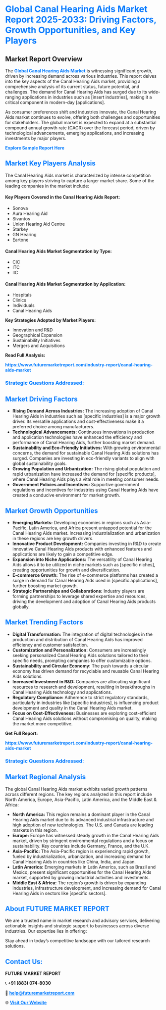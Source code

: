 <h1 style="color: #007BFF;">Global Canal Hearing Aids Market Report 2025-2033: Driving Factors, Growth Opportunities, and Key Players</h1>

<section id="overview">
<h2>Market Report Overview</h2>
<p>The <a href="https://www.futuremarketreport.com/industry-report/canal-hearing-aids-market" style="color: #007BFF; text-decoration: none;"><strong>Global Canal Hearing Aids Market</strong></a> is witnessing significant growth, driven by increasing demand across various industries. This report delves into the key aspects of the Canal Hearing Aids market, providing a comprehensive analysis of its current status, future potential, and challenges. The demand for Canal Hearing Aids has surged due to its wide-ranging applications in industries such as [insert industries], making it a critical component in modern-day [applications].</p>
<p>As consumer preferences shift and industries innovate, the Canal Hearing Aids market continues to evolve, offering both challenges and opportunities for stakeholders. The global market is expected to expand at a substantial compound annual growth rate (CAGR) over the forecast period, driven by technological advancements, emerging applications, and increasing investments by major players.</p>
</section>

<section id="overview">
<p><a href="https://www.futuremarketreport.com/request-sample/reportId=125070" style="color: #007BFF; text-decoration: none;"><strong>Explore Sample Report Here</strong></a></p>
</section>

<section id="key-players">
<h2 style="color: #007BFF;">Market Key Players Analysis</h2>
<p>The Canal Hearing Aids market is characterized by intense competition among key players striving to capture a larger market share. Some of the leading companies in the market include:</p>
<h4>Key Players Covered in the Canal Hearing Aids Report:</h4>
<ul><li>Sonova</li><li>Aura Hearing Aid</li><li>Sivantos</li><li>Union Hearing Aid Centre</li><li>Starkey</li><li>GN Hearing</li><li>Eartone</li></ul>
<h4>Canal Hearing Aids Market Segmentation by Type:</h4>
<ul><li>CIC</li><li>ITC</li><li>IIC</li></ul>

<h4>Canal Hearing Aids Market Segmentation by Application:</h4>
<ul><li>Hospitals</li><li>Clinics</li><li>Individuals</li><li>Canal Hearing Aids</li></ul>
<p><strong>Key Strategies Adopted by Market Players:</strong></p>
<ul>
<li>Innovation and R&D</li>
<li>Geographical Expansion</li>
<li>Sustainability Initiatives</li>
<li>Mergers and Acquisitions</li>
</ul>
</section>

<section>
<p><strong>Read Full Analysis: </strong></p><a href="https://www.futuremarketreport.com/industry-report/canal-hearing-aids-market" style="color: #007BFF; text-decoration: none;"><strong>https://www.futuremarketreport.com/industry-report/canal-hearing-aids-market</strong></a>
<h3 style="color: #007BFF;">Strategic Questions Addressed:</h3>
</section>

<section id="driving-factors">
<h2 style="color: #007BFF;">Market Driving Factors</h2>
<ul>
<li><strong>Rising Demand Across Industries:</strong> The increasing adoption of Canal Hearing Aids in industries such as [specific industries] is a major growth driver. Its versatile applications and cost-effectiveness make it a preferred choice among manufacturers.</li>
<li><strong>Technological Advancements:</strong> Continuous innovations in production and application technologies have enhanced the efficiency and performance of Canal Hearing Aids, further boosting market demand.</li>
<li><strong>Sustainability and Eco-Friendly Initiatives:</strong> With growing environmental concerns, the demand for sustainable Canal Hearing Aids solutions has surged. Companies are investing in eco-friendly variants to align with global sustainability goals.</li>
<li><strong>Growing Population and Urbanization:</strong> The rising global population and rapid urbanization have increased the demand for [specific products], where Canal Hearing Aids plays a vital role in meeting consumer needs.</li>
<li><strong>Government Policies and Incentives:</strong> Supportive government regulations and incentives for industries using Canal Hearing Aids have created a conducive environment for market growth.</li>
</ul>
</section>

<section id="growth-opportunities">
<h2 style="color: #007BFF;">Market Growth Opportunities</h2>
<ul>
<li><strong>Emerging Markets:</strong> Developing economies in regions such as Asia-Pacific, Latin America, and Africa present untapped potential for the Canal Hearing Aids market. Increasing industrialization and urbanization in these regions are key growth drivers.</li>
<li><strong>Innovative Product Development:</strong> Companies investing in R&D to create innovative Canal Hearing Aids products with enhanced features and applications are likely to gain a competitive edge.</li>
<li><strong>Expansion into Niche Applications:</strong> The versatility of Canal Hearing Aids allows it to be utilized in niche markets such as [specific niches], creating opportunities for growth and diversification.</li>
<li><strong>E-commerce Growth:</strong> The rise of e-commerce platforms has created a surge in demand for Canal Hearing Aids used in [specific applications], further boosting market growth.</li>
<li><strong>Strategic Partnerships and Collaborations:</strong> Industry players are forming partnerships to leverage shared expertise and resources, driving the development and adoption of Canal Hearing Aids products globally.</li>
</ul>
</section>

<section id="trending-factors">
<h2 style="color: #007BFF;">Market Trending Factors</h2>
<ul>
<li><strong>Digital Transformation:</strong> The integration of digital technologies in the production and distribution of Canal Hearing Aids has improved efficiency and customer satisfaction.</li>
<li><strong>Customization and Personalization:</strong> Consumers are increasingly seeking personalized Canal Hearing Aids solutions tailored to their specific needs, prompting companies to offer customizable options.</li>
<li><strong>Sustainability and Circular Economy:</strong> The push towards a circular economy has driven demand for recyclable and reusable Canal Hearing Aids solutions.</li>
<li><strong>Increased Investment in R&D:</strong> Companies are allocating significant resources to research and development, resulting in breakthroughs in Canal Hearing Aids technology and applications.</li>
<li><strong>Regulatory Compliance:</strong> Adherence to strict regulatory standards, particularly in industries like [specific industries], is influencing product development and quality in the Canal Hearing Aids market.</li>
<li><strong>Focus on Cost-Effectiveness:</strong> Businesses are exploring cost-efficient Canal Hearing Aids solutions without compromising on quality, making the market more competitive.</li>
</ul>
</section>

<section>
<p><strong>Get Full Report: </strong></p><a href="https://www.futuremarketreport.com/industry-report/canal-hearing-aids-market" style="color: #007BFF; text-decoration: none;"><strong>https://www.futuremarketreport.com/industry-report/canal-hearing-aids-market</strong></a>
<h3 style="color: #007BFF;">Strategic Questions Addressed:</h3>
</section>


<section id="regional-analysis">
<h2 style="color: #007BFF;">Market Regional Analysis</h2>
<p>The global Canal Hearing Aids market exhibits varied growth patterns across different regions. The key regions analyzed in this report include North America, Europe, Asia-Pacific, Latin America, and the Middle East & Africa:</p>
<ul>
<li><strong>North America:</strong> This region remains a dominant player in the Canal Hearing Aids market due to its advanced industrial infrastructure and high adoption of new technologies. The U.S. and Canada are leading markets in this region.</li>
<li><strong>Europe:</strong> Europe has witnessed steady growth in the Canal Hearing Aids market, driven by stringent environmental regulations and a focus on sustainability. Key countries include Germany, France, and the U.K.</li>
<li><strong>Asia-Pacific:</strong> The Asia-Pacific region is experiencing rapid growth, fueled by industrialization, urbanization, and increasing demand for Canal Hearing Aids in countries like China, India, and Japan.</li>
<li><strong>Latin America:</strong> Emerging markets in Latin America, such as Brazil and Mexico, present significant opportunities for the Canal Hearing Aids market, supported by growing industrial activities and investments.</li>
<li><strong>Middle East & Africa:</strong> The region’s growth is driven by expanding industries, infrastructure development, and increasing demand for Canal Hearing Aids in sectors like [specific sectors].</li>
</ul>
</section>

<footer>
<h2 style="color: #007BFF;">About FUTURE MARKET REPORT</h2>
<p>We are a trusted name in market research and advisory services, delivering actionable insights and strategic support to businesses across diverse industries. Our expertise lies in offering:</p>

<p>Stay ahead in today’s competitive landscape with our tailored research solutions.</p>

<h2 style="color: #007BFF;">Contact Us:</h2>
<p><strong>FUTURE MARKET REPORT</strong></p>
<p>📞 <strong>+91 (883) 074-8030</strong></p>
<p>📧 <strong><a href="mailto:help@futuremarketreport.com" style="color: #007BFF;">help@futuremarketreport.com</a></strong></p>
<p>🌐 <strong><a href="https://www.futuremarketreport.com/" style="color: #007BFF;">Visit Our Website</a></strong></p>
</footer>